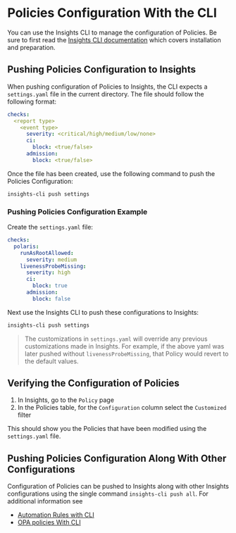 # Policies Configuration With the CLI
You can use the Insights CLI to manage the configuration of Policies.
Be sure to first read the [Insights CLI documentation](/configure/cli/cli) which covers installation and preparation.

## Pushing Policies Configuration to Insights
When pushing configuration of Policies to Insights, the CLI expects a `settings.yaml` file in the current directory.
The file should follow the following format:
```yaml
checks:
  <report type>
    <event type>
      severity: <critical/high/medium/low/none>
      ci:
        block: <true/false>
      admission:
        block: <true/false>
```

Once the file has been created, use the following command to push the Policies Configuration:
```
insights-cli push settings
```

### Pushing Policies Configuration Example
Create the `settings.yaml` file:
```yaml
checks:
  polaris:
    runAsRootAllowed:
      severity: medium
    livenessProbeMissing:
      severity: high
      ci:
        block: true
      admission:
        block: false
```

Next use the Insights CLI to push these configurations to Insights:

```bash
insights-cli push settings
```

>The customizations in `settings.yaml` will override any previous customizations made in Insights. For example, if the above yaml was later pushed without `livenessProbeMissing`, that Policy would revert to the default values.

## Verifying the Configuration of Policies
1. In Insights, go to the `Policy` page
2. In the Policies table, for the `Configuration` column select the `Customized` filter

This should show you the Policies that have been modified using the `settings.yaml` file.

## Pushing Policies Configuration Along With Other Configurations
Configuration of Policies can be pushed to Insights along with other Insights configurations using the single command `insights-cli push all`. For additional information see
* [Automation Rules with CLI](/configure/cli/automation-rules)
* [OPA policies With CLI](/configure/cli/opa)

